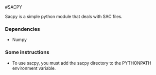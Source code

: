 
#SACPY

Sacpy is a simple python module that deals with SAC files.

### Dependencies
- Numpy

### Some instructions
- To use sacpy, you must add the sacpy directory to the PYTHONPATH environment variable.


